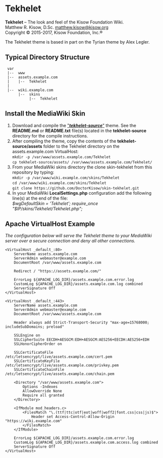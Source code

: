 # Tekhelet

**Tekhelet** – The look and feel of the Kisow Foundation Wiki.  
Matthew R. Kisow, D.Sc. <matthew.kisow@kisow.org>  
Copyright &copy; 2015-2017, Kisow Foundation, Inc.&reg;

The Tekhelet theme is based in part on the Tyrian theme by Alex Legler.

## Typical Directory Structure
     var  
     |--  www  
     |--  assets.example.com  
     |    |--  Tekhelet  
     |  
     |--  wiki.example.com  
          |--  skins  
               |--  Tekhelet  

## Install the MediaWiki Skin
1. Download and compile the ["_**tekhelet-source**_"](https://github.com/DoctorKisow/tekhelet-source.git) theme.
   See the **README.md** or **README.txt** file(s) located in the **tekhelet-source** directory for the compile instructions.
2. After compiling the theme, copy the contents of the **tekhelet-source/assets** folder to the Tekhelet  directory on the assets.example.com VirtualHost:  
   `mkdir -p /var/www/assets.example.com/Tekhelet`  
   `cp tekhelet-source/assets/ /var/www/assets.example.com/Tekhelet/`  
3. From your MediaWiki skins directory the clone skin-tekhelet from this repository by typing:  
   `mkdir -p /var/www/wiki.example.com/skins/Tekhelet`  
   `cd /var/www/wiki.example.com/skins/Tekhelet`  
   `git clone https://github.com/DoctorKisow/skin-tekhelet.git`  
4. In your MediaWiki **LocalSettings.php** configuration add the following line(s) at the end of the file:  
   _$wgDefaultSkin = 'Tekhelet';  
   require_once "$IP/skins/Tekhelet/Tekhelet.php";_  

## Apache VirtualHost Example
_The configuration below will serve the Tekhelet theme to your MediaWiki server over a secure connection and deny all other connections._  
```shell
<VirtualHost _default_:80>  
    ServerName assets.example.com  
    ServerAdmin webmaster@example.com  
    DocumentRoot /var/www/assets.example.com  

    Redirect / "https://assets.example.com/"  

    ErrorLog ${APACHE_LOG_DIR}/assets.example.com.error.log  
    CustomLog ${APACHE_LOG_DIR}/assets.example.com.log combined  
    ServerSignature Off  
</VirtualHost>  

<VirtualHost _default_:443>  
    ServerName assets.example.com  
    ServerAdmin webmaster@example.com  
    DocumentRoot /var/www/assets.example.com  

    Header always add Strict-Transport-Security "max-age=15768000; includeSubDomains; preload"  

    SSLEngine on  
    SSLCipherSuite EECDH+AESGCM:EDH+AESGCM:AES256+EECDH:AES256+EDH  
    SSLHonorCipherOrder on  

    SSLCertificateFile /etc/letsencrypt/live/assets.example.com/cert.pem  
    SSLCertificateKeyFile /etc/letsencrypt/live/assets.example.com/privkey.pem  
    SSLCertificateChainFile /etc/letsencrypt/live/assets.example.com/chain.pem  

    <Directory "/var/www/assets.example.com">  
        Options -Indexes  
        AllowOverride None  
        Require all granted  
    </Directory>  

    <IfModule mod_headers.c>  
        <FilesMatch "\.(ttf|ttc|otf|eot|woff|woff2|font.css|css|js)$">  
            Header set Access-Control-Allow-Origin "https://wiki.example.com"  
        </FilesMatch>  
    </IfModule>  

    ErrorLog ${APACHE_LOG_DIR}/assets.example.com.error.log  
    CustomLog ${APACHE_LOG_DIR}/assets.example.com.access.log combined  
    ServerSignature Off  
</VirtualHost>
```
